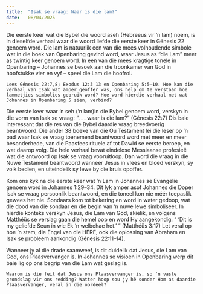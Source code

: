 ```yaml
---
title:  "Isak se vraag: Waar is die lam?"
date:   08/04/2025
---
```


Die eerste keer wat die Bybel die woord aseh (Hebreeus vir ’n lam) noem, is in dieselfde verhaal waar die woord liefde die eerste keer in Génesis 22 genoem word. Die lam is natuurlik een van die mees volhoudende simbole wat in die boek van Openbaring gevind word, waar Jesus as “die Lam” meer as twintig keer genoem word. In een van die mees kragtige tonele in Openbaring – Johannes se besoek aan die troonkamer van God in hoofstukke vier en vyf – speel die Lam die hoofrol.

`Lees Génesis 22:7,8; Exodus 12:3 13 en Openbaring 5:5–10. Hoe kan die verhaal van Isak wat amper geoffer was, ons help om te verstaan hoe lammetjies simbolies gebruik word? Hoe word hierdie verhaal met wat Johannes in Openbaring 5 sien, verbind?`

Die eerste keer waar ’n seh (’n lam)in die Bybel genoem word, verskyn in die vorm van Isak se vraag: “. . . waar is die lam?” (Génesis 22:7) Dis baie interessant dat die res van die Bybel daardie vraag breedvoerig beantwoord. Die ander 38 boeke van die Ou Testament lei die leser op ’n pad waar Isak se vraag toenemend beantwoord word met meer en meer besonderhede, van die Paasfees rituele af tot Dawid se eerste beroep, en wat daarop volg. Die hele verhaal bevat eindelose Messiaanse profesieë wat die antwoord op Isak se vraag vooruitloop. Dan word die vraag in die Nuwe Testament beantwoord wanneer Jesus in vlees en bloed verskyn, sy volk bedien, en uiteindelik sy lewe by die kruis opoffer.

Kom ons kyk na die eerste keer wat ’n Lam in Johannes se Evangelie genoem word in Johannes 1:29–34. Dit lyk amper asof Johannes die Doper Isak se vraag persoonlik beantwoord, en die toneel kon nie méér toepaslik gewees het nie. Sondaars kom tot bekering en word in water gedoop, wat die dood van die sondaar en die begin van ’n nuwe lewe simboliseer. In hierdie konteks verskyn Jesus, die Lam van God, skielik, en volgens Matthéüs se verslag gaan die hemel oop en word Hy aangekondig: “ ‘Dit is my geliefde Seun in wie Ek ’n welbehae het.’ ” (Matthéüs 3:17) Let veral op hoe ’n stem, die Engel van die HERE, ook die oplossing van Abraham en Isak se probleem aankondig (Génesis 22:11–14).

Wanneer jy al die drade saamweef, is dit duidelik dat Jesus, die Lam van God, ons Plaasvervanger is. In Johannes se visioen in Openbaring werp dit baie lig op ons begrip van die Lam wat geslag is.

`Waarom is die feit dat Jesus ons Plaasvervanger is, so ’n vaste grondslag vir ons redding? Watter hoop sou jy hê sonder Hom as daardie Plaasvervanger, veral in die oordeel?`